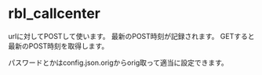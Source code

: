 # rbl_callcenter

urlに対してPOSTして使います。
最新のPOST時刻が記録されます。
GETすると最新のPOST時刻を取得します。

パスワードとかはconfig.json.origからorig取って適当に設定できます。
